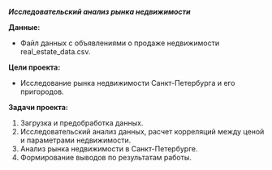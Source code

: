 ***Исследовательский анализ рынка недвижимости***

**Данные:**
- Файл данных с объявлениями о продаже недвижимости real_estate_data.csv.

**Цели проекта:**

- Исследование рынка недвижимости Санкт-Петербурга и его пригородов.

**Задачи проекта:**
1. Загрузка и предобработка данных.
2. Исследовательский анализ данных, расчет корреляций между ценой и параметрами недвижимости.
3. Анализ рынка недвижимости в Санкт-Петербурге.
4. Формирование выводов по результатам работы.
